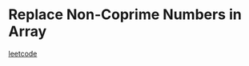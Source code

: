Replace Non-Coprime Numbers in Array
====================================
[leetcode](https://leetcode.com/problems/replace-non-coprime-numbers-in-array)
